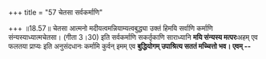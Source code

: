 +++
title = "57 चेतसा सर्वकर्माणि"

+++
॥18.57॥ चेतसा आत्मनो मदीयत्वमन्नियाम्यत्वबुद्ध्या उक्तं हिमयि सर्वाणि
कर्माणि संन्यस्याध्यात्मचेतसा। (गीता 3।30) इति सर्वकर्माणि सकर्तृकाणि
साराध्यानि **मयि संन्यस्य मत्परः**अहम् एव फलतया प्राप्यः इति अनुसंदधानः
कर्मामि कुर्वन् इमम् एव **बुद्धियोगम् उपाश्रित्य सततं मच्चित्तो भव। एवम्
--**
